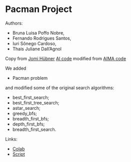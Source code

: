 # Pacman Project
Authors:
- Bruna Luisa Poffo Nobre,
- Fernando Rodrigues Santos,
- Iuri Sônego Cardoso,
- Thais Juliane Dall’Agnol

Copy from [Jomi Hübner](https://jomifred.github.io/ia/) [AI code](https://colab.research.google.com/drive/1tylaeC-A29rvoCU1O7S5E5EAwCT-Zt9N?usp=sharing) modified from [AIMA code](https://github.com/aimacode/aima-python/blob/master/search4e.ipynb)

We added

- Pacman problem

and modified some of the original search algorithms:

- best_first_search;
- best_first_tree_search;
- astar_search;
- greedy_bfs;
- breadth_first_bfs;
- depth_first_bfs;
- breadth_first_search.

Links:
- [Colab](https://colab.research.google.com/drive/1XNOrkf_nB8CULxg-Y7ZWHaXWPHG-zDib#scrollTo=IO4OCrwTspUa)
- [Script](./pacmanSearch.py)
